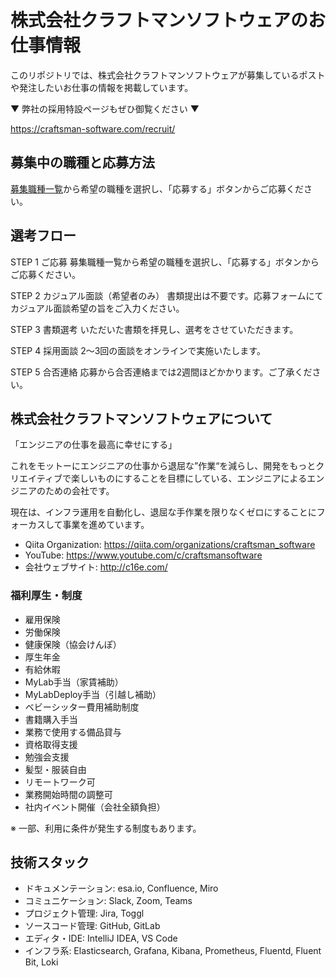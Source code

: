# 株式会社クラフトマンソフトウェアのお仕事情報

このリポジトリでは、株式会社クラフトマンソフトウェアが募集しているポストや発注したいお仕事の情報を掲載しています。

▼ 弊社の採用特設ページもぜひ御覧ください ▼

https://craftsman-software.com/recruit/


## 募集中の職種と応募方法

[募集職種一覧](https://herp.careers/v1/c16e)から希望の職種を選択し、「応募する」ボタンからご応募ください。



## 選考フロー

STEP 1 ご応募
募集職種一覧から希望の職種を選択し、「応募する」ボタンからご応募ください。

STEP 2 カジュアル面談（希望者のみ）
書類提出は不要です。応募フォームにてカジュアル面談希望の旨をご入力ください。

STEP 3 書類選考
いただいた書類を拝見し、選考をさせていただきます。

STEP 4 採用面談
2〜3回の面談をオンラインで実施いたします。

STEP 5 合否連絡
応募から合否連絡までは2週間ほどかかります。ご了承ください。

## 株式会社クラフトマンソフトウェアについて

「エンジニアの仕事を最高に幸せにする」

これをモットーにエンジニアの仕事から退屈な”作業“を減らし、開発をもっとクリエイティブで楽しいものにすることを目標にしている、エンジニアによるエンジニアのための会社です。

現在は、インフラ運用を自動化し、退屈な手作業を限りなくゼロにすることにフォーカスして事業を進めています。

- Qiita Organization: https://qiita.com/organizations/craftsman_software
- YouTube: https://www.youtube.com/c/craftsmansoftware
- 会社ウェブサイト: http://c16e.com/

### 福利厚生・制度

- 雇用保険
- 労働保険
- 健康保険（協会けんぽ）
- 厚生年金
- 有給休暇
- MyLab手当（家賃補助）
- MyLabDeploy手当（引越し補助）
- ベビーシッター費用補助制度
- 書籍購入手当
- 業務で使用する備品貸与
- 資格取得支援
- 勉強会支援
- 髪型・服装自由
- リモートワーク可
- 業務開始時間の調整可
- 社内イベント開催（会社全額負担）

※ 一部、利用に条件が発生する制度もあります。

## 技術スタック

- ドキュメンテーション: esa.io, Confluence, Miro
- コミュニケーション: Slack, Zoom, Teams
- プロジェクト管理: Jira, Toggl
- ソースコード管理: GitHub, GitLab
- エディタ・IDE: IntelliJ IDEA, VS Code
- インフラ系: Elasticsearch, Grafana, Kibana, Prometheus, Fluentd, Fluent Bit, Loki
